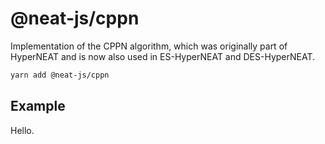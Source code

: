 # @neat-js/cppn

Implementation of the CPPN algorithm, which was originally part of HyperNEAT and is now also used in ES-HyperNEAT and DES-HyperNEAT.

```sh
yarn add @neat-js/cppn
```

## Example

Hello.
